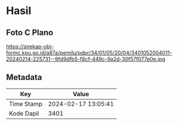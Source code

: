 # Hasil

## Foto C Plano

https://sirekap-obj-formc.kpu.go.id/a87a/pemilu/pdpr/34/01/05/20/04/3401052004011-20240214-225731--9fd9dfb5-f8cf-449c-9a2d-30f57f077e0e.jpg


## Metadata

| Key        | Value               |
| ---------- | ------------------- |
| Time Stamp | 2024-02-17 13:05:41 |
| Kode Dapil | 3401                |




